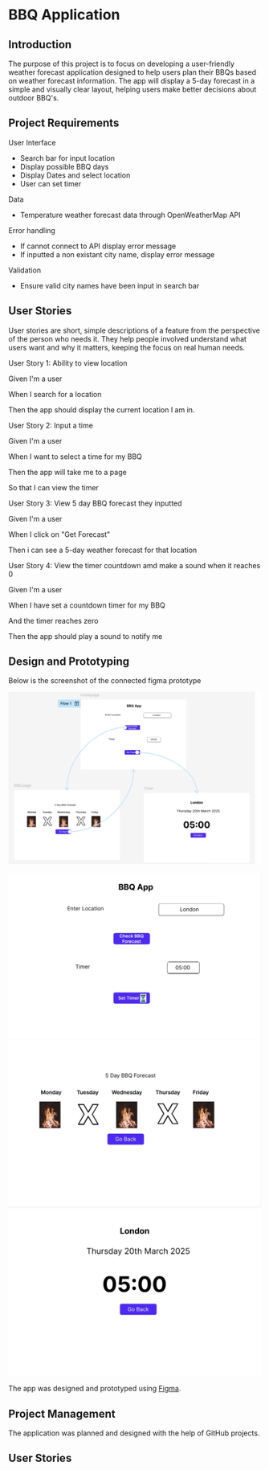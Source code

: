 # BBQ Application

## Introduction

The purpose of this project is to focus on developing a user-friendly weather forecast application designed to help users plan their BBQs based on weather forecast information. The app will display a 5-day forecast in a simple and visually clear layout, helping users make better decisions about outdoor BBQ's.

## Project Requirements

User Interface

- Search bar for input location
- Display possible BBQ days
- Display Dates and select location
- User can set timer

Data

- Temperature weather forecast data through OpenWeatherMap API 

Error handling

- If cannot connect to API display error message
- If inputted a non existant city name, display error message

Validation

- Ensure valid city names have been input in search bar

## User Stories

User stories are short, simple descriptions of a feature from the perspective of the person who needs it. They help people involved understand what users want and why it matters, keeping the focus on real human needs.

User Story 1: Ability to view location

Given I'm a user

When I search for a location 

Then the app should display the current location I am in.

User Story 2: Input a time

Given I'm a user

When I want to select a time for my BBQ

Then the app will take me to a page 

So that I can view the timer

User Story 3: View 5 day BBQ forecast they inputted

Given I'm a user

When I click on "Get Forecast"

Then i can see a 5-day weather forecast for that location

User Story 4: View the timer countdown amd make a sound when it reaches 0 

Given I'm a user

When I have set a countdown timer for my BBQ 

And the timer reaches zero

Then the app should play a sound to notify me  




## Design and Prototyping 

Below is the screenshot of the connected figma prototype

![Prototype](Images/Prototype.jpg)

![Homepage](Images/Homepage.jpg)
![5-day-BBQ-forecast](Images/5dayBBQforecast.jpg)
![Timer-countdown](Images/Timercountdown.jpg)



The app was designed and prototyped using [Figma](https://www.figma.com/). 

## Project Management

The application was planned and designed with the help of GitHub projects. 

## User Stories
